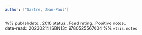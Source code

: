 ```yaml
---
author: ["Sartre, Jean-Paul"]
---
```

%%
publishdate:: 2018
status:: Read
rating:: Positive
notes::  
date-read:: 20230214
ISBN13:: 9780525567004
%%
`=this.notes`